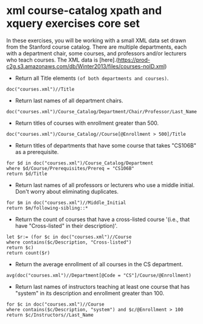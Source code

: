 # xml course-catalog xpath and xquery exercises core set

In these exercises, you will be working with a small XML data set drawn from the Stanford course catalog. 
There are multiple departments, each with a department chair, some courses, and professors and/or lecturers who teach courses.
The XML data is [here].(https://prod-c2g.s3.amazonaws.com/db/Winter2013/files/courses-noID.xml)

* Return all Title elements `(of both departments and courses)`. 
```
doc("courses.xml")//Title
```

* Return last names of all department chairs. 
```
doc("courses.xml")/Course_Catalog/Department/Chair/Professor/Last_Name
```

* Return titles of courses with enrollment greater than 500. 
```
doc("courses.xml")/Course_Catalog//Course[@Enrollment > 500]/Title
```

* Return titles of departments that have some course that takes "CS106B" as a prerequisite. 
```
for $d in doc("courses.xml")/Course_Catalog/Department
where $d/Course/Prerequisites/Prereq = "CS106B"
return $d/Title
```

* Return last names of all professors or lecturers who use a middle initial. 
Don't worry about eliminating duplicates. 
```
for $m in doc("courses.xml")//Middle_Initial
return $m/following-sibling::*
```

* Return the count of courses that have a cross-listed course 
'(i.e., that have "Cross-listed" in their description)'. 
```
let $r:= (for $c in doc("courses.xml")//Course
where contains($c/Description, "Cross-listed")
return $c)
return count($r)
```

* Return the average enrollment of all courses in the CS department. 
```
avg(doc("courses.xml")//Department[@Code = "CS"]/Course/@Enrollment)
```

* Return last names of instructors teaching at least one course that has "system" 
in its description and enrollment greater than 100. 
```
for $c in doc("courses.xml")//Course
where contains($c/Description, "system") and $c/@Enrollment > 100
return $c/Instructors//Last_Name
```




